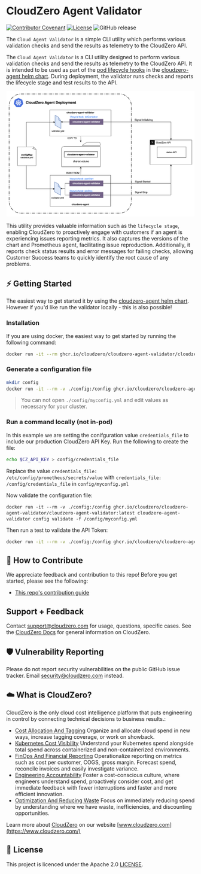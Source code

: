 # CloudZero Agent Validator


[![Contributor Covenant](https://img.shields.io/badge/Contributor%20Covenant-2.1-4baaaa.svg)](CODE-OF-CONDUCT.md)
[![License](https://img.shields.io/badge/License-Apache%202.0-blue.svg)](LICENSE)
![GitHub release](https://img.shields.io/github/release/cloudzero/template-cloudzero-open-source.svg)

The `Cloud Agent Validator` is a simple CLI utility which performs various validation checks and send the results as telemetry to the CloudZero API.

The `Cloud Agent Validator` is a CLI utility designed to perform various validation checks and send the results as telemetry to the CloudZero API. It is intended to be used as part of the [pod lifecycle hooks](https://kubernetes.io/docs/concepts/containers/container-lifecycle-hooks/) in the [cloudzero-agent helm chart](https://github.com/Cloudzero/cloudzero-charts). During deployment, the validator runs checks and reports the lifecycle stage and test results to the API.

<img src="./docs/assets/deployment.png" alt="deployment" width="700">

This utility provides valuable information such as the `lifecycle stage`, enabling CloudZero to proactively engage with customers if an agent is experiencing issues reporting metrics. It also captures the versions of the chart and Prometheus agent, facilitating issue reproduction. Additionally, it reports check status results and error messages for failing checks, allowing Customer Success teams to quickly identify the root cause of any problems.

## ⚡ Getting Started

The easiest way to get started it by using the [cloudzero-agent helm chart](https://github.com/Cloudzero/cloudzero-charts). However if you'd like run the validator locally - this is also possible!

### Installation

If you are using docker, the easiest way to get started by running the following command:
```sh
docker run -it --rm ghcr.io/cloudzero/cloudzero-agent-validator/cloudzero-agent-validator:latest cloudzero-agent-validator config generate
```

### Generate a configuration file

```sh
mkdir config
docker run -it --rm -v ./config:/config ghcr.io/cloudzero/cloudzero-agent-validator/cloudzero-agent-validator:latest cloudzero-agent-validator config generate -f /config/myconfig.yml --account 123456789 --cluster my-cluster-name --region us-east-1
```
> You can not open `./config/myconfig.yml` and edit values as necessary for your cluster.


### Run a command locally (not in-pod)

In this example we are setting the conifguration value `credentials_file` to include our production CloudZero API Key. Run the following to create the file:

```sh
echo $CZ_API_KEY > config/credentials_file
```

Replace the value `credentials_file: /etc/config/prometheus/secrets/value` with `credentials_file: /config/credentials_file` in `config/myconfig.yml`

Now validate the configuration file:
```
docker run -it --rm -v ./config:/config ghcr.io/cloudzero/cloudzero-agent-validator/cloudzero-agent-validator:latest cloudzero-agent-validator config validate -f /config/myconfig.yml
```

Then run a test to validate the API Token:

```sh
docker run -it --rm -v ./config:/config ghcr.io/cloudzero/cloudzero-agent-validator/cloudzero-agent-validator:latest cloudzero-agent-validator diagnose run -f /config/myconfig.yml -check api_key_valid
```

## 🤝 How to Contribute

We appreciate feedback and contribution to this repo! Before you get started, please see the following:

- [This repo's contribution guide](CONTRIBUTING.md)

## Support + Feedback

Contact support@cloudzero.com for usage, questions, specific cases. See the [CloudZero Docs](https://docs.cloudzero.com/) for general information on CloudZero.

## 🛡️ Vulnerability Reporting

Please do not report security vulnerabilities on the public GitHub issue tracker. Email [security@cloudzero.com](mailto:security@cloudzero.com) instead.

## ☁️ What is CloudZero?

CloudZero is the only cloud cost intelligence platform that puts engineering in control by connecting technical decisions to business results.:

- [Cost Allocation And Tagging](https://www.cloudzero.com/tour/allocation) Organize and allocate cloud spend in new ways, increase tagging coverage, or work on showback.
- [Kubernetes Cost Visibility](https://www.cloudzero.com/tour/kubernetes) Understand your Kubernetes spend alongside total spend across containerized and non-containerized environments.
- [FinOps And Financial Reporting](https://www.cloudzero.com/tour/finops) Operationalize reporting on metrics such as cost per customer, COGS, gross margin. Forecast spend, reconcile invoices and easily investigate variance.
- [Engineering Accountability](https://www.cloudzero.com/tour/engineering) Foster a cost-conscious culture, where engineers understand spend, proactively consider cost, and get immediate feedback with fewer interruptions and faster and more efficient innovation.
- [Optimization And Reducing Waste](https://www.cloudzero.com/tour/optimization) Focus on immediately reducing spend by understanding where we have waste, inefficiencies, and discounting opportunities.

Learn more about [CloudZero](https://www.cloudzero.com/) on our website [www.cloudzero.com](https://www.cloudzero.com/)

## 📜 License

This project is licenced under the Apache 2.0 [LICENSE](LICENSE).
